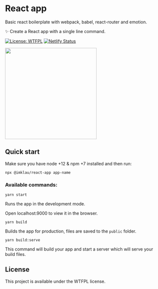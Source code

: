 # React app

Basic react boilerplate with webpack, babel, react-router and emotion.

✨ Create a React app with a single line command.

[![License: WTFPL](https://img.shields.io/badge/License-WTFPL-brightgreen.svg)](http://www.wtfpl.net/about/) [![Netlify Status](https://api.netlify.com/api/v1/badges/69520b70-de4a-4925-940f-086b6294d128/deploy-status)](https://app.netlify.com/sites/imklau-react-app/deploys)

<img src=https://imklau-react-app.netlify.app/344f7fa11a5680466361702630d912c1.jpg height="300px">

## Quick start

Make sure you have node +12 & npm +7 installed and then run:

```
npx @imklau/react-app app-name
```

### Available commands:

```
yarn start
```

Runs the app in the development mode.

Open localhost:9000 to view it in the browser.

```
yarn build
```

Builds the app for production, files are saved to the `public` folder.

```
yarn build:serve
```

This command will build your app and start a server which will serve your build files.

## License

This project is available under the WTFPL license.
